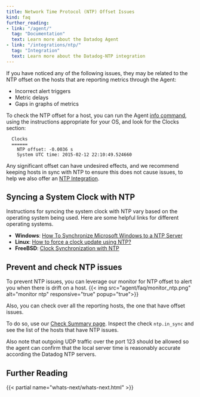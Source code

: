 ```yaml
---
title: Network Time Protocol (NTP) Offset Issues
kind: faq
further_reading:
- link: "/agent/"
  tag: "Documentation"
  text: Learn more about the Datadog Agent
- link: "/integrations/ntp/"
  tag: "Integration"
  text: Learn more about the Datadog-NTP integration
---
```


If you have noticed any of the following issues, they may be related to the NTP offset on the hosts that are reporting metrics through the Agent:

* Incorrect alert triggers
* Metric delays
* Gaps in graphs of metrics

To check the NTP offset for a host, you can run the Agent [info command](/agent/faq/agent-status-and-information), using the instructions appropriate for your OS, and look for the Clocks section:

```
  Clocks
  ======
    NTP offset: -0.0036 s
    System UTC time: 2015-02-12 22:10:49.524660
```

Any significant offset can have undesired effects, and we recommend keeping hosts in sync with NTP to ensure this does not cause issues, to help we also offer an [NTP Integration](/integrations/ntp).

## Syncing a System Clock with NTP

Instructions for syncing the system clock with NTP vary based on the operating system being used. Here are some helpful links for different operating systems.

* **Windows**: [How To Synchronize Microsoft Windows to a NTP Server](http://www.timetoolsglobal.com/2013/06/21/how-to-synchronize-microsoft-windows-to-a-ntp-server-1/)
* **Linux**: [How to force a clock update using NTP?](http://askubuntu.com/questions/254826/how-to-force-a-clock-update-using-ntp)
* **FreeBSD**: [Clock Synchronization with NTP](http://www.freebsd.org/doc/en/books/handbook/network-ntp.html)

## Prevent and check NTP issues 

To prevent NTP issues, you can leverage our monitor for NTP offset to alert you when there is drift on a host.
{{< img src="agent/faq/monitor_ntp.png" alt="monitor ntp" responsive="true" popup="true">}}

Also, you can check over all the reporting hosts, the one that have offset issues.

To do so, use our [Check Summary page](https://app.datadoghq.com/check/summary). Inspect the check `ntp.in_sync` and see the list of the hosts that have NTP issues.

Also note that outgoing UDP traffic over the port 123 should be allowed so the agent can confirm that the local server time is reasonably accurate according the Datadog NTP servers.

## Further Reading

{{< partial name="whats-next/whats-next.html" >}}